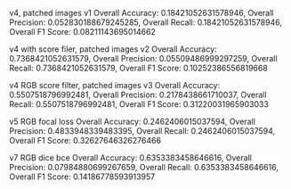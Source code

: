 v4, patched images v1
Overall Accuracy: 0.18421052631578946, 
Overall Precision: 0.052830188679245285, 
Overall Recall: 0.18421052631578946, 
Overall F1 Score: 0.08211143695014662


v4 with score filer, patched images v2
Overall Accuracy: 0.7368421052631579, 
Overall Precision: 0.05509486999297259, 
Overall Recall: 0.7368421052631579, 
Overall F1 Score: 0.10252386556819668


v4 RGB score filter, patched images v3
Overall Accuracy: 0.5507518796992481, 
Overall Precision: 0.2178438661710037, 
Overall Recall: 0.5507518796992481, 
Overall F1 Score: 0.31220031965903033


v5 RGB focal loss
Overall Accuracy: 0.2462406015037594, 
Overall Precision: 0.4833948339483395, 
Overall Recall: 0.2462406015037594, 
Overall F1 Score: 0.32627646326276466


v7 RGB dice bce
Overall Accuracy: 0.6353383458646616, 
Overall Precision: 0.07984880699267659, 
Overall Recall: 0.6353383458646616, 
Overall F1 Score: 0.14186778593913957